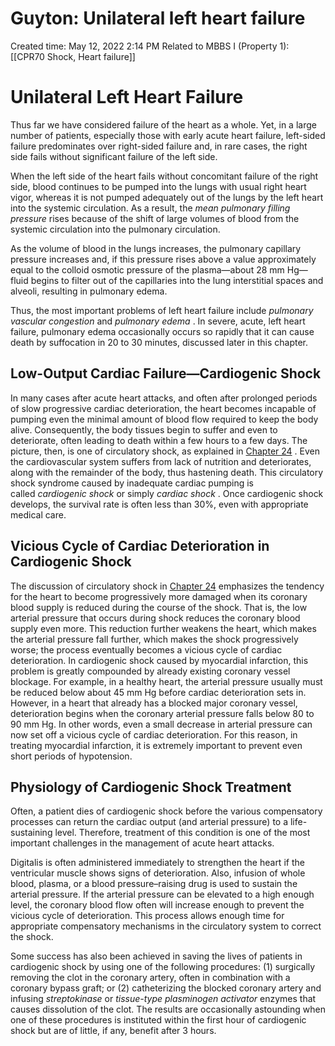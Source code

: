 # Guyton: Unilateral left heart failure

Created time: May 12, 2022 2:14 PM
Related to MBBS I (Property 1): [[CPR70 Shock, Heart failure]]

# Unilateral Left Heart Failure

Thus far we have considered failure of the heart as a whole. Yet, in a large number of patients, especially those with early acute heart failure, left-sided failure predominates over right-sided failure and, in rare cases, the right side fails without significant failure of the left side.

When the left side of the heart fails without concomitant failure of the right side, blood continues to be pumped into the lungs with usual right heart vigor, whereas it is not pumped adequately out of the lungs by the left heart into the systemic circulation. As a result, the *mean pulmonary filling pressure* rises because of the shift of large volumes of blood from the systemic circulation into the pulmonary circulation.

As the volume of blood in the lungs increases, the pulmonary capillary pressure increases and, if this pressure rises above a value approximately equal to the colloid osmotic pressure of the plasma—about 28 mm Hg—fluid begins to filter out of the capillaries into the lung interstitial spaces and alveoli, resulting in pulmonary edema.

Thus, the most important problems of left heart failure include *pulmonary vascular congestion* and *pulmonary edema* . In severe, acute, left heart failure, pulmonary edema occasionally occurs so rapidly that it can cause death by suffocation in 20 to 30 minutes, discussed later in this chapter.

## Low-Output Cardiac Failure—Cardiogenic Shock

In many cases after acute heart attacks, and often after prolonged periods of slow progressive cardiac deterioration, the heart becomes incapable of pumping even the minimal amount of blood flow required to keep the body alive. Consequently, the body tissues begin to suffer and even to deteriorate, often leading to death within a few hours to a few days. The picture, then, is one of circulatory shock, as explained in [Chapter 24](https://www-clinicalkey-com.eproxy.lib.hku.hk/#!/content/3-s2.0-B9780323597128000242) . Even the cardiovascular system suffers from lack of nutrition and deteriorates, along with the remainder of the body, thus hastening death. This circulatory shock syndrome caused by inadequate cardiac pumping is called *cardiogenic shock* or simply *cardiac shock* . Once cardiogenic shock develops, the survival rate is often less than 30%, even with appropriate medical care.

## Vicious Cycle of Cardiac Deterioration in Cardiogenic Shock

The discussion of circulatory shock in [Chapter 24](https://www-clinicalkey-com.eproxy.lib.hku.hk/#!/content/3-s2.0-B9780323597128000242) emphasizes the tendency for the heart to become progressively more damaged when its coronary blood supply is reduced during the course of the shock. That is, the low arterial pressure that occurs during shock reduces the coronary blood supply even more. This reduction further weakens the heart, which makes the arterial pressure fall further, which makes the shock progressively worse; the process eventually becomes a vicious cycle of cardiac deterioration. In cardiogenic shock caused by myocardial infarction, this problem is greatly compounded by already existing coronary vessel blockage. For example, in a healthy heart, the arterial pressure usually must be reduced below about 45 mm Hg before cardiac deterioration sets in. However, in a heart that already has a blocked major coronary vessel, deterioration begins when the coronary arterial pressure falls below 80 to 90 mm Hg. In other words, even a small decrease in arterial pressure can now set off a vicious cycle of cardiac deterioration. For this reason, in treating myocardial infarction, it is extremely important to prevent even short periods of hypotension.

## Physiology of Cardiogenic Shock Treatment

Often, a patient dies of cardiogenic shock before the various compensatory processes can return the cardiac output (and arterial pressure) to a life-sustaining level. Therefore, treatment of this condition is one of the most important challenges in the management of acute heart attacks.

Digitalis is often administered immediately to strengthen the heart if the ventricular muscle shows signs of deterioration. Also, infusion of whole blood, plasma, or a blood pressure–raising drug is used to sustain the arterial pressure. If the arterial pressure can be elevated to a high enough level, the coronary blood flow often will increase enough to prevent the vicious cycle of deterioration. This process allows enough time for appropriate compensatory mechanisms in the circulatory system to correct the shock.

Some success has also been achieved in saving the lives of patients in cardiogenic shock by using one of the following procedures: (1) surgically removing the clot in the coronary artery, often in combination with a coronary bypass graft; or (2) catheterizing the blocked coronary artery and infusing *streptokinase* or *tissue-type plasminogen activator* enzymes that causes dissolution of the clot. The results are occasionally astounding when one of these procedures is instituted within the first hour of cardiogenic shock but are of little, if any, benefit after 3 hours.